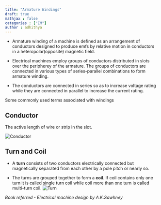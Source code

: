 ```yaml
---
title: "Armature Windings"
draft: true
mathjax : false
categories : ["EM"]
author : adhithya
---
```


- Armature winding of a machine is defined as an arrangement of conductors designed to produce emfs by relative motion in conductors in a heteropolar(opposite) magnetic field.

- Electrical machines employ groups of conductors distributed in slots over the peripherey of the armature. The groups of conductors are connected in various types of series-parallel combinations to form armature winding.

- The conductors are connected in series so as to increase voltage rating while they are connected in parallel to increase the current rating.

Some commonly used terms associated with windings

## Conductor
The active length of wire or strip in the slot.

![Conductor](/EM/conductor.jpg)

## Turn and Coil
- A **turn** consists of two conductors electrically connected but magnetically separated from each other by a pole pitch or nearly so. 

- The turns are grouped together to form a **coil**. If coil contains only one turn it is called single turn coil while coil more than one turn is called multi-turn coil.
![Turn](/EM/turn.jpg)


*Book referred - Electrical machine design by A.K.Sawhney*